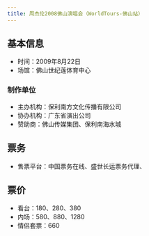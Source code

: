 ```yaml
---
title: 周杰伦2008佛山演唱会（WorldTours-佛山站）
---
```



## 基本信息
- 时间：2009年8月22日
- 场馆：佛山世纪莲体育中心

### 制作单位
- 主办机构：保利南方文化传播有限公司
- 协办机构：广东省演出公司
- 赞助商：佛山传媒集团、保利南海水城

## 票务
- 售票平台：中国票务在线、盛世长运票务代理、

## 票价
- 看台：180、280、380
- 内场：580、880、1280
- 情侣套票：660